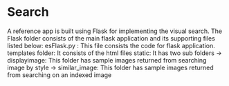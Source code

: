 # Search   
A reference app is built using Flask for implementing the visual search.
The Flask folder consists of the main flask application and its supporting files listed below:
esFlask.py : This file consists the code for flask application.
templates folder: It consists of the html files
static: It has two sub folders
-> displayimage: This folder has sample images returned from searching image by style
-> similar_image: This folder has sample images returned from searching on an indexed image
